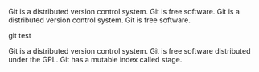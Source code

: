 Git is a distributed version control system.
Git is free software.
Git is a distributed version control system.
Git is free software.


git test


Git is a distributed version control system.
Git is free software distributed under the GPL.
Git has a mutable index called stage.
